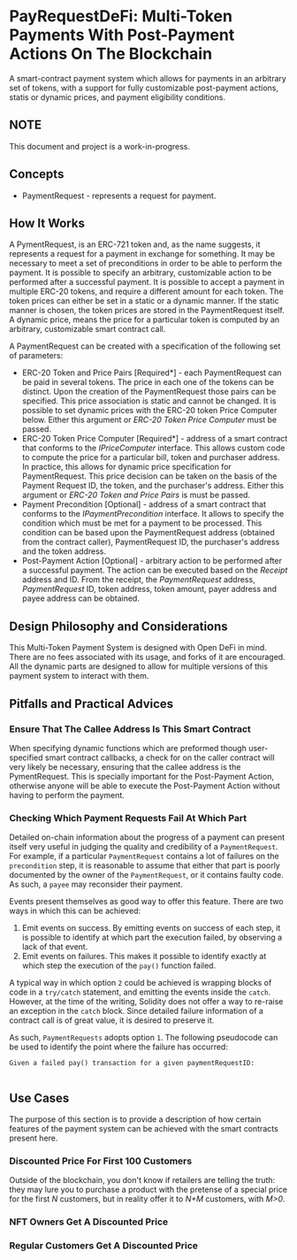 # PayRequestDeFi: Multi-Token Payments With Post-Payment Actions On The Blockchain

A smart-contract payment system which allows for payments in an arbitrary set of tokens, with a
support for fully customizable post-payment actions, statis or dynamic prices, and payment eligibility conditions.

## NOTE

This document and project is a work-in-progress.

## Concepts

* PaymentRequest - represents a request for payment.

## How It Works

A PymentRequest, is an ERC-721 token and, as the name suggests, it represents a request for a payment in exchange for
something. It may be necessary to meet a set of preconditions in order to be able to perform the payment. It is possible
to specify an arbitrary, customizable action to be performed after a successful payment. It is possible to accept a
payment in multiple ERC-20 tokens, and require a different amount for each token. The token prices can either be set in
a static or a dynamic manner. If the static manner is chosen, the token prices are stored in the PaymentRequest itself.
A dynamic price, means the price for a particular token is computed by an arbitrary, customizable smart contract call.


A PaymentRequest can be created with a specification of the following set of parameters:

* ERC-20 Token and Price Pairs \[Required*\] - each PaymentRequest can be paid in several tokens. The price in each one of the tokens
can be distinct. Upon the creation of the PaymentRequest those pairs can be specified. This price association is static
and cannot be changed. It is possible to set dynamic prices with the ERC-20 token Price Computer below.
Either this argument or *ERC-20 Token Price Computer* must be passed.
* ERC-20 Token Price Computer \[Required*\] - address of a smart contract that conforms to the *IPriceComputer* interface.
This allows custom code to compute the price for a particular bill, token and purchaser address. In practice, this
allows for dynamic price specification for PaymentRequest. This price decision can be taken on the basis of the
Payment Request ID, the token, and the purchaser's address. Either this argument or *ERC-20 Token and Price Pairs* is
must be passed.
* Payment Precondition \[Optional\] - address of a smart contract that conforms to the *IPaymentPrecondition* interface. It allows to
specify the condition which must be met for a payment to be processed. This condition can be based upon the 
PaymentRequest address (obtained from the contract caller), PaymentRequest ID, the purchaser's address and the token address.
* Post-Payment Action \[Optional\] - arbitrary action to be performed after a successful payment. The action can be
executed based on the *Receipt* address and ID. From the receipt, the *PaymentRequest* address, *PaymentRequest* ID,
token address, token amount, payer address and payee address can be obtained.

## Design Philosophy and Considerations

This Multi-Token Payment System is designed with Open DeFi in mind. There are no fees associated with its usage, and
forks of it are encouraged. All the dynamic parts are designed to allow for multiple versions of this payment system
to interact with them.


## Pitfalls and Practical Advices

### Ensure That The Callee Address Is This Smart Contract 

When specifying dynamic functions which are preformed though user-specified smart contract callbacks, a check for on
the caller contract will very likely be necessary, ensuring that the callee address is the PymentRequest. This is 
specially important for the Post-Payment Action, otherwise anyone will be able to execute the Post-Payment Action 
without having to perform the payment.

### Checking Which Payment Requests Fail At Which Part

Detailed on-chain information about the progress of a payment can present itself very useful in judging the quality and 
credibility of a `PaymentRequest`. For example, if a particular `PaymentRequest` contains a lot of failures on the
`precondition` step, it is reasonable to assume that either that part is poorly documented by the owner of the
`PaymentRequest`, or it contains faulty code. As such, a `payee` may reconsider their payment.

Events present themselves as good way to offer this feature. There are two ways in which this can be achieved:

1. Emit events on success. By emitting events on success of each step, it is possible to identify at which part the execution failed, by observing a lack of that event.
2. Emit events on failures. This makes it possible to identify exactly at which step the execution of the `pay()` function failed.

A typical way in which option `2` could be achieved is wrapping blocks of code in a `try/catch` statement, and emitting the events inside the `catch`.
However, at the time of the writing, Solidity does not offer a way to re-raise an exception in the `catch` block. Since detailed failure
information of a contract call is of great value, it is desired to preserve it.

As such, `PaymentRequests` adopts option `1`. The following pseudocode can be used to identify the point where the
failure has occurred:

```
Given a failed pay() transaction for a given paymentRequestID:
    
```

## Use Cases

The purpose of this section is to provide a description of how certain features of the payment system can be achieved
with the smart contracts present here.

### Discounted Price For First 100 Customers

Outside of the blockchain, you don't know if retailers are telling the truth: they may lure you to purchase a product
with the pretense of a special price for the first *N* customers, but in reality offer it to *N+M* customers, with
*M>0*.

### NFT Owners Get A Discounted Price


### Regular Customers Get A Discounted Price